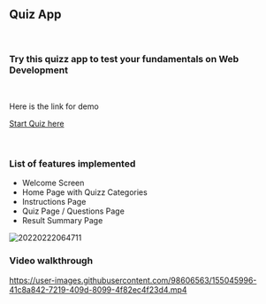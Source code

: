 ## Quiz App

&nbsp;

### Try this quizz app to test your fundamentals on Web Development

&nbsp;

Here is the link for demo

[Start Quiz here](https://quiz-app-arun.netlify.app/)

&nbsp;

### List of features implemented

- Welcome Screen
- Home Page with Quizz Categories
- Instructions Page
- Quiz Page / Questions Page
- Result Summary Page

![20220222064711](https://user-images.githubusercontent.com/98606563/155045975-57fe1a92-e4d9-4125-9bda-77dd18e9151c.png)


### Video walkthrough


https://user-images.githubusercontent.com/98606563/155045996-41c8a842-7219-409d-8099-4f82ec4f23d4.mp4

